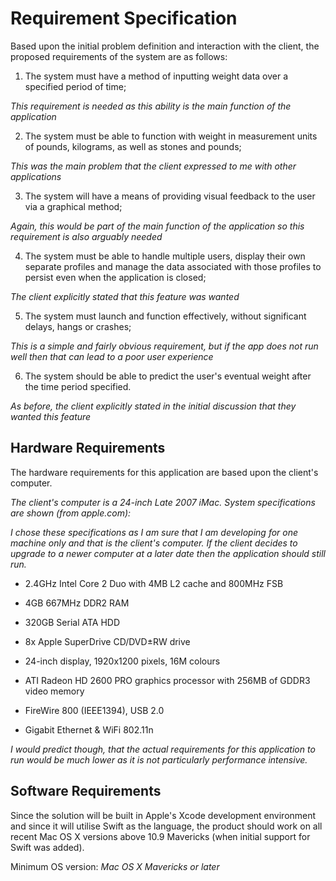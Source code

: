 # Requirement Specification

Based upon the initial problem definition and interaction with the client, the proposed requirements of the system are as follows:

1. The system must have a method of inputting weight data over a specified period of time;

  *This requirement is needed as this ability is the main function of the application*

2. The system must be able to function with weight in measurement units of pounds, kilograms, as well as stones and pounds;

  *This was the main problem that the client expressed to me with other applications*

3. The system will have a means of providing visual feedback to the user via a graphical method;

  *Again, this would be part of the main function of the application so this requirement is also arguably needed*

4. The system must be able to handle multiple users, display their own separate profiles and manage the data associated with those profiles to persist even when the application is closed;

  *The client explicitly stated that this feature was wanted*

5. The system must launch and function effectively, without significant delays, hangs or crashes;

  *This is a simple and fairly obvious requirement, but if the app does not run well then that can lead to a poor user experience*

6. The system should be able to predict the user's eventual weight after the time period specified.

  *As before, the client explicitly stated in the initial discussion that they wanted this feature*


## Hardware Requirements
The hardware requirements for this application are based upon the client's computer.

*The client's computer is a 24-inch Late 2007 iMac. System specifications are shown (from apple.com):*

*I chose these specifications as I am sure that I am developing for one machine only and that is the client's computer. If the client decides to upgrade to a newer computer at a later date then the application should still run.*

* 2.4GHz Intel Core 2 Duo with 4MB L2 cache and 800MHz FSB

* 4GB 667MHz DDR2 RAM

* 320GB Serial ATA HDD

* 8x Apple SuperDrive CD/DVD±RW drive

* 24-inch display, 1920x1200 pixels, 16M colours

* ATI Radeon HD 2600 PRO graphics processor with 256MB of GDDR3 video memory

* FireWire 800 (IEEE1394), USB 2.0

* Gigabit Ethernet & WiFi 802.11n

*I would predict though, that the actual requirements for this application to run would be much lower as it is not particularly performance intensive.*

## Software Requirements
Since the solution will be built in Apple's Xcode development environment and since it will utilise Swift as the language, the product should work on all recent Mac OS X versions above 10.9 Mavericks (when initial support for Swift was added).

Minimum OS version: *Mac OS X Mavericks or later*
